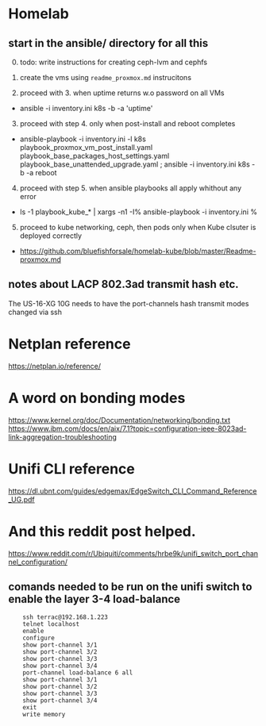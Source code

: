 # Homelab
## start in the ansible/ directory for all this
0. todo: write instructions for creating ceph-lvm and cephfs

1. create the vms using `readme_proxmox.md` instrucitons

2. proceed with 3. when uptime returns w.o password on all VMs
  - ansible -i inventory.ini k8s  -b -a 'uptime'

3. proceed with step 4. only when post-install and reboot completes
  - ansible-playbook -i inventory.ini -l k8s playbook_proxmox_vm_post_install.yaml playbook_base_packages_host_settings.yaml playbook_base_unattended_upgrade.yaml ; ansible -i inventory.ini k8s  -b -a reboot

4. proceed with step 5. when ansible playbooks all apply whithout any error
  - ls -1 playbook_kube_* | xargs -n1 -I% ansible-playbook -i inventory.ini  %

5. proceed to kube networking, ceph, then pods only when Kube clsuter is deployed correctly
  - https://github.com/bluefishforsale/homelab-kube/blob/master/Readme-proxmox.md

## notes about LACP 802.3ad transmit hash etc.
The US-16-XG 10G needs to have the port-channels hash transmit modes changed via ssh

# Netplan reference
https://netplan.io/reference/

# A word on bonding modes
https://www.kernel.org/doc/Documentation/networking/bonding.txt
https://www.ibm.com/docs/en/aix/7.1?topic=configuration-ieee-8023ad-link-aggregation-troubleshooting

# Unifi CLI reference
https://dl.ubnt.com/guides/edgemax/EdgeSwitch_CLI_Command_Reference_UG.pdf

# And this reddit post helped.
https://www.reddit.com/r/Ubiquiti/comments/hrbe9k/unifi_switch_port_channel_configuration/

## comands needed to be run on the unifi switch to enable the layer 3-4 load-balance
```
    ssh terrac@192.168.1.223
    telnet localhost
    enable
    configure
    show port-channel 3/1
    show port-channel 3/2
    show port-channel 3/3
    show port-channel 3/4
    port-channel load-balance 6 all
    show port-channel 3/1
    show port-channel 3/2
    show port-channel 3/3
    show port-channel 3/4
    exit
    write memory
```